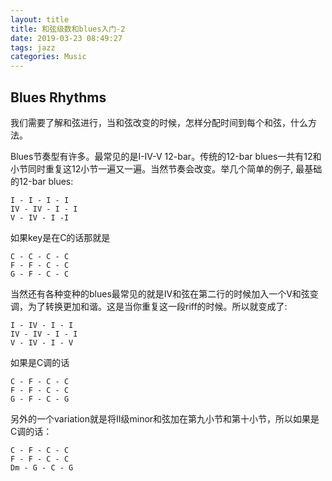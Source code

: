 ```yaml
---
layout: title
title: 和弦级数和blues入门-2
date: 2019-03-23 08:49:27
tags: jazz
categories: Music
---
```


## Blues Rhythms

我们需要了解和弦进行，当和弦改变的时候，怎样分配时间到每个和弦，什么方法。

Blues节奏型有许多。最常见的是I-IV-V 12-bar。传统的12-bar blues一共有12和小节同时重复这12小节一遍又一遍。当然节奏会改变。举几个简单的例子, 最基础的12-bar blues:

```
I - I - I - I 
IV - IV - I - I 
V - IV - I -I
```

如果key是在C的话那就是
```
C - C - C - C
F - F - C - C
G - F - C - C
```

当然还有各种变种的blues最常见的就是IV和弦在第二行的时候加入一个V和弦变调，为了转换更加和谐。这是当你重复这一段riff的时候。所以就变成了:

```
I - IV - I - I
IV - IV - I - I
V - IV - I - V
```

如果是C调的话

```
C - F - C - C
F - F - C - C 
G - F - C - G
```

另外的一个variation就是将II级minor和弦加在第九小节和第十小节，所以如果是C调的话：

```
C - F - C - C
F - F - C - C
Dm - G - C - G
```

